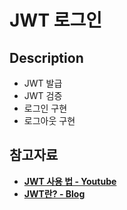 # JWT 로그인

## Description
- JWT 발급
- JWT 검증
- 로그인 구현
- 로그아웃 구현

## 참고자료
- **[JWT 사용 법 - Youtube](https://www.youtube.com/watch?v=VePjN663uwc)**
- **[JWT란? - Blog](https://bit.ly/3CB0OoY)**


